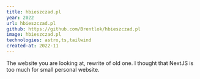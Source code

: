 ```yaml
---
title: hbieszczad.pl
year: 2022
url: hbieszczad.pl
github: https://github.com/Brentlok/hbieszczad.pl
image: hbieszczad.pl
technologies: astro,ts,tailwind
created-at: 2022-11
---
```


The website you are looking at, rewrite of old one. I thought that NextJS is too much for small personal website.